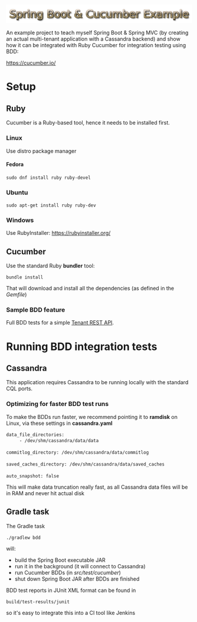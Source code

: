 ![Spring Boot & Cucumber Example](img/logo.png)

An example project to teach myself Spring Boot & Spring MVC
(by creating an actual multi-tenant application with a Cassandra backend)
and show how it can be integrated with Ruby Cucumber for integration testing using BDD:

https://cucumber.io/

# Setup

## Ruby

Cucumber is a Ruby-based tool, hence it needs to be installed first.

### Linux

Use distro package manager

#### Fedora

    sudo dnf install ruby ruby-devel
    
### Ubuntu

    sudo apt-get install ruby ruby-dev

### Windows

Use RubyInstaller: https://rubyinstaller.org/


## Cucumber

Use the standard Ruby **bundler** tool:

    bundle install
    
That will download and install all the dependencies (as defined in the *Gemfile*)

### Sample BDD feature

Full BDD tests for a simple [Tenant REST API](https://github.com/jacek99/spring-boot-cucumber-example/blob/master/src/test/cucumber/features/tenant_rest.feature).

# Running BDD integration tests

## Cassandra

This application requires Cassandra to be running locally with the standard CQL ports.

### Optimizing for faster BDD test runs

To make the BDDs run faster, we recommend pointing it to **ramdisk** on Linux,
via these settings in **cassandra.yaml**

    data_file_directories:
         - /dev/shm/cassandra/data/data

    commitlog_directory: /dev/shm/cassandra/data/commitlog

    saved_caches_directory: /dev/shm/cassandra/data/saved_caches
    
    auto_snapshot: false

This will make data truncation really fast, as all Cassandra data files will be in RAM
and never hit actual disk

## Gradle task

The Gradle task

    ./gradlew bdd
    
will:

* build the Spring Boot executable JAR
* run it in the background (it will connect to Cassandra)
* run Cucumber BDDs (in *src/test/cucumber*)
* shut down Spring Boot JAR after BDDs are finished

BDD test reports in JUnit XML format can be found in

    build/test-results/junit
    
so it's easy to integrate this into a CI tool like Jenkins